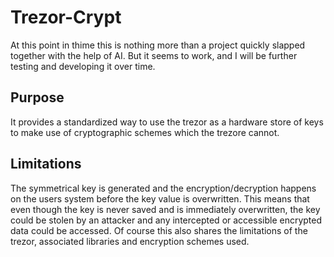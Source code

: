 # Trezor-Crypt

At this point in thime this is nothing more than a project quickly slapped together with the help of AI. But it seems to work, and I will be further testing and developing it over time.

## Purpose

It provides a standardized way to use the trezor as a hardware store of keys to make use of cryptographic schemes which the trezore cannot.

## Limitations

The symmetrical key is generated and the encryption/decryption happens on the users system before the key value is overwritten. This means that even though the key is never saved and is immediately overwritten, the key could be stolen by an attacker and any intercepted or accessible encrypted data could be accessed.
Of course this also shares the limitations of the trezor, associated libraries and encryption schemes used.
